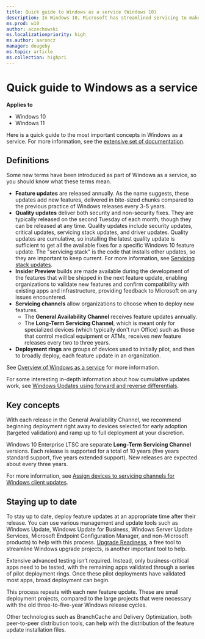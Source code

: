 ```yaml
---
title: Quick guide to Windows as a service (Windows 10)
description: In Windows 10, Microsoft has streamlined servicing to make operating system updates simpler to test, manage, and deploy.
ms.prod: w10
author: aczechowski
ms.localizationpriority: high
ms.author: aaroncz
manager: dougeby
ms.topic: article
ms.collection: highpri
---
```


# Quick guide to Windows as a service


**Applies to**

- Windows 10
- Windows 11

Here is a quick guide to the most important concepts in Windows as a service. For more information, see the [extensive set of documentation](index.md).

## Definitions

Some new terms have been introduced as part of Windows as a service, so you should know what these terms mean.

- **Feature updates** are released annually. As the name suggests, these updates add new features, delivered in bite-sized chunks compared to the previous practice of Windows releases every 3-5 years.
- **Quality updates** deliver both security and non-security fixes. They are typically released on the second Tuesday of each month, though they can be released at any time. Quality updates include security updates, critical updates, servicing stack updates, and driver updates. Quality updates are cumulative, so installing the latest quality update is sufficient to get all the available fixes for a specific Windows 10 feature update. The "servicing stack" is the code that installs other updates, so they are important to keep current. For more information, see [Servicing stack updates](servicing-stack-updates.md).
- **Insider Preview** builds are made available during the development of the features that will be shipped in the next feature update, enabling organizations to validate new features and confirm compatibility with existing apps and infrastructure, providing feedback to Microsoft on any issues encountered.
- **Servicing channels** allow organizations to choose when to deploy new features. 
  - The **General Availability Channel** receives feature updates annually.
  - The **Long-Term Servicing Channel**, which is meant only for specialized devices (which typically don't run Office) such as those that control medical equipment or ATMs, receives new feature releases every two to three years.
- **Deployment rings** are groups of devices used to initially pilot, and then to broadly deploy, each feature update in an organization. 

See [Overview of Windows as a service](waas-overview.md) for more information.

For some interesting in-depth information about how cumulative updates work, see [Windows Updates using forward and reverse differentials](PSFxWhitepaper.md).

## Key concepts

With each release in the General Availability Channel, we recommend beginning deployment right away to devices selected for early adoption (targeted validation) and ramp up to full deployment at your discretion. 

Windows 10 Enterprise LTSC are separate **Long-Term Servicing Channel** versions. Each release is supported for a total of 10 years (five years standard support, five years extended support). New releases are expected about every three years.

For more information, see [Assign devices to servicing channels for Windows client updates](waas-servicing-channels-windows-10-updates.md).

## Staying up to date

To stay up to date, deploy feature updates at an appropriate time after their release. You can use various management and update tools such as Windows Update, Windows Update for Business, Windows Server Update Services, Microsoft Endpoint Configuration Manager, and non-Microsoft products) to help with this process. [Upgrade Readiness](/windows/deployment/upgrade/upgrade-readiness-get-started), a free tool to streamline Windows upgrade projects, is another important tool to help.

Extensive advanced testing isn’t required. Instead, only business-critical apps need to be tested, with the remaining apps validated through a series of pilot deployment rings. Once these pilot deployments have validated most apps, broad deployment can begin.

This process repeats with each new feature update. These are small deployment projects, compared to the large projects that were necessary with the old three-to-five-year Windows release cycles.

Other technologies such as BranchCache and Delivery Optimization, both peer-to-peer distribution tools, can help with the distribution of the feature update installation files.
